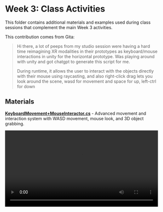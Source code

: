 # Week 3: Class Activities

This folder contains additional materials and examples used during class sessions that complement the main Week 3 activities.

This contribution comes from Gita:

> Hi there, a lot of peeps from my studio session were having a hard time reimagining XR modalities in their prototypes as keyboard/mouse interactions in unity for the horizontal prototype. Was playing around with unity and got chatgpt to generate this script for me.
> 
> During runtime, it allows the user to interact with the objects directly with their mouse using raycasting, and also right-click drag lets you look around the scene, wasd for movement and space for up, left-ctrl for down

## Materials

**[KeyboardMovement+MouseInteractor.cs](KeyboardMovement+MouseInteractor.cs)** - Advanced movement and interaction system with WASD movement, mouse look, and 3D object grabbing.

<video width="100%" controls>
  <source src="wasd in unity.mp4" type="video/mp4">
  Your browser does not support the video tag.
</video>


